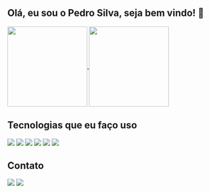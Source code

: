 ## Olá, eu sou o Pedro Silva, seja bem vindo! 👋
<div>
  <a href="https://github.com/PedroXIX/github-readme-stats">
    <img height ="180em" align="center" src="https://github-readme-stats.vercel.app/api?username=PedroXIX&show_icons=true&theme=radical&bg_color=00000000" />
  </a>
  <a href="https://github.com/PedroXIX/github-readme-stats">
    <img height ="180em" align="center" src="https://github-readme-stats.vercel.app/api/top-langs/?username=PedroXIX&layout=compact&theme=radical&bg_color=00000000"/>
  </a>
</div>

## Tecnologias que eu faço uso
<div style="display: inline_block">
  <img  src="https://img.shields.io/badge/C%23-239120?style=for-the-badge&logo=c-sharp&logoColor=white"/>
  <img  src="https://img.shields.io/badge/PHP-777BB4?style=for-the-badge&logo=php&logoColor=white"/>
  <img  src="https://img.shields.io/badge/MySQL-00000F?style=for-the-badge&logo=mysql&logoColor=white"/>
  <img  src="https://img.shields.io/badge/HTML5-E34F26?style=for-the-badge&logo=html5&logoColor=white"/>
  <img  src="https://img.shields.io/badge/JavaScript-F7DF1E?style=for-the-badge&logo=javascript&logoColor=black"/>
  <img  src="https://img.shields.io/badge/CSS3-1572B6?style=for-the-badge&logo=css3&logoColor=white"/>
</div>

## Contato
<div style="display: inline_block">
  <a href="https://www.linkedin.com/in/pedro-henrique-ribeiro-da-silva-328b24250"><img          src="https://img.shields.io/badge/LinkedIn-0077B5?style=for-the-badge&logo=linkedin&logoColor=white" /></a>
  <a href = "mailto:pedrohrsilva2004@hotmail.com"><img src="https://img.shields.io/badge/Gmail-D14836?style=for-the-badge&logo=gmail&logoColor=white" target="_blank"></a>
</div>
